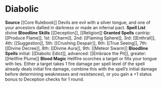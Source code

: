 ﻿---
bloodline: Diabolic
id: '4'
name: Diabolic
rarity: Common
source: '[[DATABASE/source/Core Rulebook|Core Rulebook]]'
spell:
- '[[DATABASE/spell/Charm|Charm]]'
- '[[DATABASE/spell/Crushing Despair|CrushingDespair]]'
- '[[DATABASE/spell/Diabolic Edict|Diabolic Edict]]'
- '[[DATABASE/spell/Divine Aura|Divine Aura]]'
- '[[DATABASE/spell/Divine Decree|DivineDecree]]'
- '[[DATABASE/spell/Embrace the Pit|Embrace the Pit]]'
- '[[DATABASE/spell/Enthrall|Enthrall]]'
- '[[DATABASE/spell/Flaming Sphere|FlamingSphere]]'
- '[[DATABASE/spell/Hellfire Plume|Hellfire Plume]]'
- '[[DATABASE/spell/Meteor Swarm|Meteor Swarm]]'
- '[[DATABASE/spell/Produce Flame|Produce Flame]]'
- '[[DATABASE/spell/Suggestion|Suggestion]]'
- '[[DATABASE/spell/True Seeing|True Seeing]]'
trait: null
type: Sorcerer Bloodline

---
# Diabolic

**Source** [[Core Rulebook]] 
Devils are evil with a silver tongue, and one of your ancestors dallied in darkness or made an infernal pact.
**Spell List** divine
**Bloodline Skills** [[Deception]], [[Religion]]
**Granted Spells** cantrip: [[Produce Flame]], 1st: [[Charm]], 2nd: [[Flaming Sphere]], 3rd: [[Enthrall]], 4th: [[Suggestion]], 5th: [[Crushing Despair]], 6th: [[True Seeing]], 7th: [[Divine Decree]], 8th: [[Divine Aura]], 9th: [[Meteor Swarm]]
**Bloodline Spells** initial: [[Diabolic Edict]], advanced: [[Embrace the Pit]], greater: [[Hellfire Plume]]
**Blood Magic** Hellfire scorches a target or fills your tongue with lies. Either a target takes 1 fire damage per spell level (if the spell already deals initial fire damage, combine this with the spell’s initial damage before determining weaknesses and resistances), or you gain a +1 status bonus to Deception checks for 1 round.
